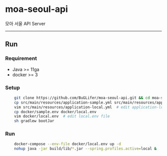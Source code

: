# moa-seoul-api

모아 서울 API Server

---

## Run

### Requirement

- Java >= 11ga
- docker >= 3

### Setup

```bash
    git clone https://github.com/BuGLifer/moa-seoul-api.git && cd moa-seoul-api
    cp src/main/resources/application-sample.yml src/main/resources/application-local.yml
    vim src/main/resources/application-local.yml  # edit application-local.yml file
    cp docker/sample.env docker/local.env
    vim docker/local.env  # edit local.env file
    sh gradlew bootJar
```

### Run

```bash
    docker-compose --env-file docker/local.env up -d
    nohup java -jar build/lib/*.jar --spring.profiles.active=local &
```

